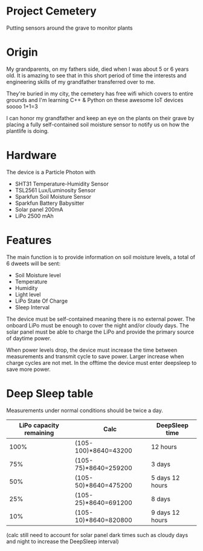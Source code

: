 # Project Cemetery
Putting sensors around the grave to monitor plants

# Origin
My grandparents, on my fathers side, died when I was about 5 or 6 years old. It is amazing to see that in this short period of time the interests and engineering skills of my grandfather transferred over to me.

They're buried in my city, the cemetery has free wifi which covers to entire grounds and I'm learning C++ & Python on these awesome IoT devices soooo 1+1=3

I can honor my grandfather and keep an eye on the plants on their grave by placing a fully self-contained soil moisture sensor to notify us on how the plantlife is doing.

# Hardware
The device is a Particle Photon with
- SHT31 Temperature-Humidity Sensor
- TSL2561 Lux/Luminosity Sensor
- Sparkfun Soil Moisture Sensor
- Sparkfun Battery Babysitter
- Solar panel 200mA
- LiPo 2500 mAh

# Features
The main function is to provide information on soil moisture levels, a total of 6 dweets will be sent:
- Soil Moisture level
- Temperature
- Humidity
- Light level
- LiPo State Of Charge
- Sleep Interval

The device must be self-contained meaning there is no external power. The onboard LiPo must be enough to cover the night and/or cloudy days. The solar panel must be able to charge the LiPo and provide the primary source of daytime power.

When power levels drop, the device must increase the time between measurements and transmit cycle to save power. Larger increase when charge cycles are not met.
In the offtime the device must enter deepsleep to save more power.

# Deep Sleep table
Measurements under normal conditions should be twice a day.

| LiPo capacity remaining | Calc                 | DeepSleep time  |
|-------------------------|----------------------|-----------------|
| 100%                    | (105-100)*8640=43200 | 12 hours        |
| 75%                     | (105-75)*8640=259200 | 3 days          |
| 50%                     | (105-50)*8640=475200 | 5 days 12 hours |
| 25%                     | (105-25)*8640=691200 | 8 days          |
| 10%                     | (105-10)*8640=820800 | 9 days 12 hours |

(calc still need to account for solar panel dark times such as cloudy days and night to increase the DeepSleep interval)
